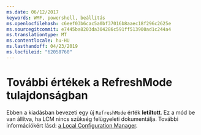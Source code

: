 ```yaml
---
ms.date: 06/12/2017
keywords: WMF, powershell, beállítás
ms.openlocfilehash: c6eef03b6cac5a0bf37016b8aaec18f296c2625e
ms.sourcegitcommit: e7445ba8203da304286c591ff513900ad1c244a4
ms.translationtype: MT
ms.contentlocale: hu-HU
ms.lasthandoff: 04/23/2019
ms.locfileid: "62058760"
---
```

# <a name="additional-value-for-refreshmode-property"></a>További értékek a RefreshMode tulajdonságban

Ebben a kiadásban bevezeti egy új `RefreshMode` érték **letiltott**. Ez a mód be van állítva, ha LCM nincs szükség felügyeleti dokumentálja. További információkért lásd: [a Local Configuration Manager](https://msdn.microsoft.com/powershell/dsc/metaconfig).

